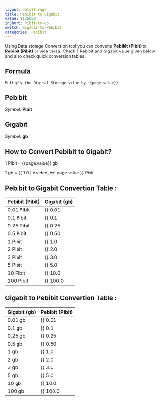 ```yaml
---
layout: dataStorage
title: Pebibit to Gigabit
value: 1126000
inShort: Pibit-to-gb
switch: Gigabit-to-Pebibit
categories: Pebibit
---
```


Using Data storage Conversion tool you can converte **Pebibit (Pibit)** to **Pebibit (Pibit)** or vice versa. Check 1 Pebibit and Gigabit value given below and also check quick conversion tables.

## Formula
`Multiply the Digital Storage value by {{page.value}}`

## Pebibit
*Symbol:* **Pibit**

## Gigabit
*Symbol:* **gb**

## How to Convert Pebibit to Gigabit?

1 Pibit = {{page.value}} gb

1 gb = {{ 1.0 | divided_by: page.value }} Pibit


## Pebibit to Gigabit Convertion Table :

| Pebibit (Pibit) | Gigabit (gb) |
| ---- | ---- |
| 0.01 Pibit | {{ 0.01 | times: page.value }} gb |
| 0.1 Pibit | {{ 0.1 | times: page.value }} gb |
| 0.25 Pibit | {{ 0.25 | times: page.value }} gb |
| 0.5 Pibit | {{ 0.50 | times: page.value }} gb |
| 1 Pibit | {{ 1.0 | times: page.value }} gb |
| 2 Pibit | {{ 2.0 | times: page.value }} gb |
| 3 Pibit | {{ 3.0 | times: page.value }} gb |
| 5 Pibit | {{ 5.0 | times: page.value }} gb |
| 10 Pibit | {{ 10.0 | times: page.value }} gb |
| 100 Pibit | {{ 100.0 | times: page.value }} gb |

## Gigabit to Pebibit Convertion Table :

| Gigabit (gb) | Pebibit (Pibit) |
| ---- | ---- |
| 0.01 gb | {{ 0.01 | divided_by: page.value }} Pibit |
| 0.1 gb | {{ 0.1 | divided_by: page.value }} Pibit |
| 0.25 gb | {{ 0.25 | divided_by: page.value }} Pibit |
| 0.5 gb | {{ 0.50 | divided_by: page.value }} Pibit |
| 1 gb | {{ 1.0 | divided_by: page.value }} Pibit |
| 2 gb | {{ 2.0 | divided_by: page.value }} Pibit |
| 3 gb | {{ 3.0 | divided_by: page.value }} Pibit |
| 5 gb | {{ 5.0 | divided_by: page.value }} Pibit |
| 10 gb | {{ 10.0 | divided_by: page.value }} Pibit |
| 100 gb | {{ 100.0 | divided_by: page.value }} Pibit |


<script>
document.getElementById('selectInput')[19].selected = true
document.getElementById('selectOutput')[10].selected = true
</script>
